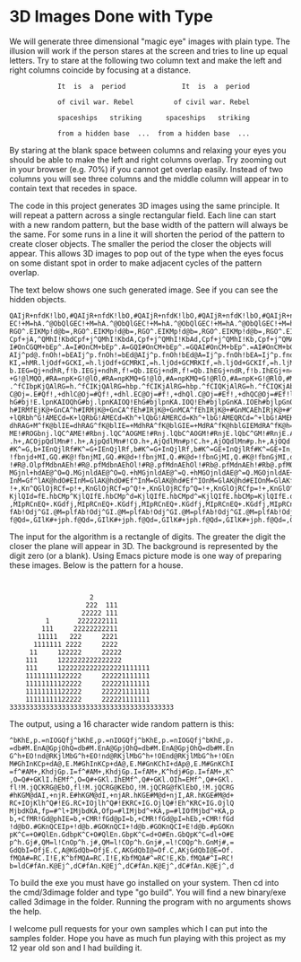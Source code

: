 # 3D Images Done with Type #

We will generate three dimensional "magic eye" images with plain type.
The illusion will work if the person stares at the screen and tries
to line up equal letters.  Try to stare at the following two column
text and make the left and right columns coincide by focusing at a
distance.

```text
            It  is  a  period              It  is  a  period

            of civil war. Rebel          of civil war. Rebel

            spaceships   striking      spaceships   striking

            from a hidden base  ...  from a hidden base  ...
```

By staring at the blank space between columns and relaxing your eyes you should
be able to make the left and right columns overlap. Try zooming out in your
browser (e.g. 70%) if you cannot get overlap easily. Instead of two columns you
will see three columns and the middle column will appear in to contain text
that recedes in space.

The code in this project generates 3D images using the same principle. It will
repeat a pattern across a single rectangular field. Each line can start with a
new random pattern, but the base width of the pattern will always be the same.
For some runs in a line it will shorten the period of the pattern to create
closer objects. The smaller the period the closer the objects will appear. This
allows 3D images to pop out of the type when the eyes focus on some distant
spot in order to make adjacent cycles of the pattern overlap.

The text below shows one such generated image. See if you can see the hidden
objects.

```text
QAIjR+nfdK!lbO,#QAIjR+nfdK!lbO,#QAIjR+nfdK!lbO,#QAIjR+nfdK!lbO,#QAIjR+nfdK!l
EC!+M=hA.^@ObQlGEC!+M=hA.^@ObQlGEC!+M=hA.^@ObQlGEC!+M=hA.^@ObQlGEC!+M=hA.^@O
RGO^.EIKMp!d@b=,RGO^.EIKMp!d@b=,RGO^.EIKMp!d@b=,RGO^.EIKMp!d@b=,RGO^.EIKMp!d
Cpf+jA,^QMhI!KbdCpf+j^QMhI!KbdA,Cpf+j^QMhI!KbAd,Cpf+j^QMhI!Kb,Cpf+j^QMAdhI!K
I#OnCGQM+bEp^.A=I#OnCM+bEp^.A=GQI#OnCM+bEp^.=GQAI#OnCM+bEp^.=AI#OnCM+bGQEp^.
AIj^pd@.fnOh!=bEAIj^p.fnOh!=bEd@AIj^p.fnOh!bEd@A=Ij^p.fnOh!bEA=Ij^p.fnd@Oh!b
KI,=hMR.ljOdf+GCKI,=h.ljOdf+GCMRKI,=h.ljOd+GCMRKIf,=h.ljOd+GCKIf,=h.ljMROd+G
b.IEG=Qj+ndhR,f!b.IEGj+ndhR,f!=Qb.IEGj+ndR,f!=Qb.IhEGj+ndR,f!b.IhEGj+n=QdR,f
+G!@lMQO,#RA=npK+G!@lO,#RA=npKMQ+G!@lO,#A=npKMQ+G!@RlO,#A=npK+G!@RlO,#MQA=np
.^fCIbpKjQAlRG=h.^fCIKjQAlRG=hbp.^fCIKjAlRG=hbp.^fCIQKjAlRG=h.^fCIQKjAbplRG=
C@Oj=.E#Qf!,+dhlC@Oj=#Qf!,+dhl.EC@Oj=#f!,+dhQl.C@Oj=#Ef!,+dhQC@Oj=#Ef!l.,+dh
hG#bj!E.lpnKAIOQhG#bj.lpnKAIOQ!EhG#bjlpnKA.IOQ!Eh#bjlpGnKA.IOEh#bjlpGnQ!KA.I
h#IRMfEjK@+GnCA^h#IRMjK@+GnCA^fEh#IRjK@+GnMCA^fEhIRjK@+#GnMCAEhIRjK@+#^fGnMC
+lQRbh^G!AMECd=K+lQRbG!AMECd=Kh^+lQbG!AMERCd=Kh^+lbG!AMEQRCd=^+lbG!AMEKhQRCd
dhRAG+M^fK@blIE=dhRAG^fK@blIE=+MdhRA^fK@blGIE=+MdRA^fK@hblGIEMdRA^fK@h=+blGI
ME!#ROGbnj.lQC^AME!#Rbnj.lQC^AOGME!#Rnj.lQbC^AOGM!#RnjE.lQbC^GM!#RnjE.AOlQbC
.h+,ACOjpQdlMn#!.h+,AjpQdlMn#!CO.h+,AjQdlMn#p!C.h+,AjOQdlMn#p.h+,AjOQd!ClMn#
#K^=G,b+IEnQjlRf#K^=G+IEnQjlRf,b#K^=G+InQjlRf,b#K^=GE+InQjlRf#K^=GE+In,bQjlR
!fbnjd+MI,GQ.#K@!fbnjMI,GQ.#K@d+!fbnjMI,Q.#K@d+!fbnGjMI,Q.#K@!fbnGjMI,d+Q.#K
!#R@.OlpfMdbnAEh!#R@.pfMdbnAEhOl!#R@.pfMdnAEhOl!#Rb@.pfMdnAEh!#Rb@.pfMOldnAE
MGjnl+hdAE@^O=Q.MGjnldAE@^O=Q.+hMGjnldAE@^=Q.+hMGOjnldAE@^=Q.MGOjnldAE+h@^=Q
InM=Gf^lAK@hdO#EInM=GlAK@hdO#Ef^InM=GlAK@hd#Ef^IOnM=GlAK@hd#EIOnM=GlAKf^@hd#
!+,Kn^QGlOjRCf=p!+,KnGlOjRCf=p^Q!+,KnGlOjRCfp^Q=!+,KnGlOjRCfp=!+,KnGlO^QjRCf
KjlQId=fE.hbCMp^KjlQIfE.hbCMp^d=KjlQIfE.hbCMpd^=KjlQIfE.hbCMp=KjlQIfE.d^hbCM
,MIpRCnEQ+.KGdfj,MIpRCnEQ+.KGdfj,MIpRCnEQ+.KGdfj,MIpRCnEQ+.KGdfj,MIpRCnEQ+.K
fAb!Odj^GI.@M=plfAb!Odj^GI.@M=plfAb!Odj^GI.@M=plfAb!Odj^GI.@M=plfAb!Odj^GI.@
f@Qd=,GIlK#+jph.f@Qd=,GIlK#+jph.f@Qd=,GIlK#+jph.f@Qd=,GIlK#+jph.f@Qd=,GIlK#+
```

The input for the algorithm is a rectangle of digits. The greater the digit the
closer the plane will appear in 3D. The background is represented by the digit
zero (or a blank). Using Emacs picture mode is one way of preparing these
images. Below is the pattern for a house.

```text
                                        
                                        
                    2                   
                   222  111             
                  22222 111             
         1       2222222111             
        111     22222222211             
       11111   222     2221             
      1111111 2222     2222             
     11     122222     22222            
    111     1222222222222222            
    111     12222222222222221111111     
    11111111122222     222221111111     
    11111111122222     222221111111     
    11111111122222     222221111111     
    11111111122222     222221111111     
33333333333333333333333333333333333333333
```

The output, using a 16 character wide random pattern is this:

```text
^bKhE,p.=nIOGQfj^bKhE,p.=nIOGQfj^bKhE,p.=nIOGQfj^bKhE,p.
=db#M.EnA@GpjOhQ=db#M.EnA@GpjOhQ=db#M.EnA@GpjOhQ=db#M.En
G^h+EO!nd@RKjlMbG^h+EO!nd@RKjlMbG^h+!OEnd@RKjlMbG^h+!OEn
M#GhInKCp+dA@,E.M#GhInKCp+dA@,E.M#GnKChI+dAp@,E.M#GnKChI
=f^#AM+,KhdjGp.I=f^#AM+,KhdjGp.I=fAM+,K^hdj#Gp.I=fAM+,K^
,O=Q#+GKlI.hEMf^,O=Q#+GKl.IhEMf^,Q#+GKl.OIh=EMf^,Q#+GKl.
fl!M.jQCKRG@EbO,fl!M.jQCRG@KEbO,!M.jQCRG@fKlEbO,!M.jQCRG
#hKGM@dAI,+njR.E#hKGM@dI,+njAR.hKGE#M@d+njI,AR.hKGE#M@d+
RC+IOjKlh^Q#!EG.RC+IOjlh^Q#!EKRC+IG.OjlQ#!Eh^KRC+IG.OjlQ
MjbdKOA,fp=#^l+IMjbdKA,Ofp=#lIMjbd^+KA,p=#lIOfMjbd^+KA,p
b,+CfMR!Gd@phIE=b,+CMR!fGd@pI=b,+CMR!fGd@pI=hEb,+CMR!fGd
!d@bO.#GKnQCEIp+!d@b.#GOKnQCI+!d@b.#GOKnQCI+E!d@b.#pGOKn
pK^C=+O#QlEn.GdbpK^C+O#QlEn.GbpK^C=d+O#En.GbQpK^C=dl+O#E
p^h.Gj#,QM=l!CnOp^h.j#,QM=l!COp^h.Gnj#,=l!COQp^h.GnMj#,=
GdQbI=OfjE.C,A@KGdQb=OfjE.C,AKGdQbI@=Of.C,AKjGdQbI@E=Of.
fMQA#=RC.I!E,K^bfMQA=RC.I!E,KbfMQA#^=RC!E,Kb.fMQA#^I=RC!
b=ldC#fAn.K@Ej^,dC#fAn.K@Ej^,dC#fAn.K@Ej^,dC#fAn.K@Ej^,d
```

To build the exe you must have go installed on your system. Then cd into the
cmd/3dimage folder and type "go build". You will find a new binary/exe called
3dimage in the folder. Running the program with no arguments shows the help.

I welcome pull requests for your own samples which I can put into the samples
folder. Hope you have as much fun playing with this project as my 12 year old
son and I had building it.